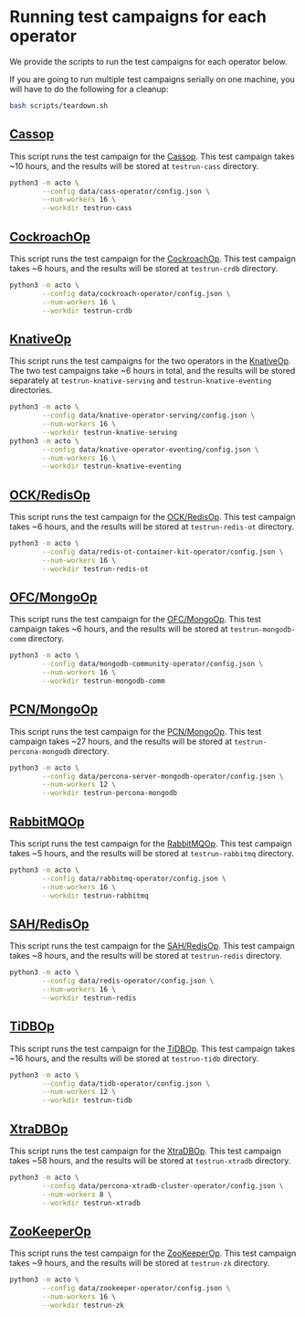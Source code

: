 # Running test campaigns for each operator

We provide the scripts to run the test campaigns for each operator below.

If you are going to run multiple test campaigns serially on one machine, you will have to do the following for a cleanup:

```sh
bash scripts/teardown.sh
```

## [Cassop](https://github.com/k8ssandra/cass-operator)
This script runs the test campaign for the [Cassop](https://github.com/k8ssandra/cass-operator).
This test campaign takes ~10 hours, and the results will be stored at `testrun-cass` directory.
```sh
python3 -m acto \
        --config data/cass-operator/config.json \
        --num-workers 16 \
        --workdir testrun-cass
```

## [CockroachOp](https://github.com/cockroachdb/cockroach-operator)
This script runs the test campaign for the [CockroachOp](https://github.com/cockroachdb/cockroach-operator).
This test campaign takes ~6 hours, and the results will be stored at `testrun-crdb` directory.
```sh
python3 -m acto \
        --config data/cockroach-operator/config.json \
        --num-workers 16 \
        --workdir testrun-crdb
```

## [KnativeOp](https://github.com/knative/operator)
This script runs the test campaigns for the two operators in the [KnativeOp](https://github.com/knative/operator).
The two test campaigns take ~6 hours in total, and the results will be stored separately at `testrun-knative-serving`
    and `testrun-knative-eventing` directories.
```sh
python3 -m acto \
        --config data/knative-operator-serving/config.json \
        --num-workers 16 \
        --workdir testrun-knative-serving
python3 -m acto \
        --config data/knative-operator-eventing/config.json \
        --num-workers 16 \
        --workdir testrun-knative-eventing
```

## [OCK/RedisOp](https://github.com/OT-CONTAINER-KIT/redis-operator)
This script runs the test campaign for the [OCK/RedisOp](https://github.com/OT-CONTAINER-KIT/redis-operator).
This test campaign takes ~6 hours, and the results will be stored at `testrun-redis-ot` directory.
```sh
python3 -m acto \
        --config data/redis-ot-container-kit-operator/config.json \
        --num-workers 16 \
        --workdir testrun-redis-ot
```

## [OFC/MongoOp](https://github.com/mongodb/mongodb-kubernetes-operator)
This script runs the test campaign for the [OFC/MongoOp](https://github.com/mongodb/mongodb-kubernetes-operator).
This test campaign takes ~6 hours, and the results will be stored at `testrun-mongodb-comm` directory.
```sh
python3 -m acto \
        --config data/mongodb-community-operator/config.json \
        --num-workers 16 \
        --workdir testrun-mongodb-comm
```

## [PCN/MongoOp](https://github.com/percona/percona-server-mongodb-operator)
This script runs the test campaign for the [PCN/MongoOp](https://github.com/percona/percona-server-mongodb-operator).
This test campaign takes ~27 hours, and the results will be stored at `testrun-percona-mongodb` directory.
```sh
python3 -m acto \
        --config data/percona-server-mongodb-operator/config.json \
        --num-workers 12 \
        --workdir testrun-percona-mongodb
```

## [RabbitMQOp](https://github.com/rabbitmq/cluster-operator)
This script runs the test campaign for the [RabbitMQOp](https://github.com/rabbitmq/cluster-operator).
This test campaign takes ~5 hours, and the results will be stored at `testrun-rabbitmq` directory.
```sh
python3 -m acto \
        --config data/rabbitmq-operator/config.json \
        --num-workers 16 \
        --workdir testrun-rabbitmq
```

## [SAH/RedisOp](https://github.com/spotahome/redis-operator)
This script runs the test campaign for the [SAH/RedisOp](https://github.com/spotahome/redis-operator).
This test campaign takes ~8 hours, and the results will be stored at `testrun-redis` directory.
```sh
python3 -m acto \
        --config data/redis-operator/config.json \
        --num-workers 16 \
        --workdir testrun-redis
```

## [TiDBOp](https://github.com/pingcap/tidb-operator)
This script runs the test campaign for the [TiDBOp](https://github.com/pingcap/tidb-operator).
This test campaign takes ~16 hours, and the results will be stored at `testrun-tidb` directory.
```sh
python3 -m acto \
        --config data/tidb-operator/config.json \
        --num-workers 12 \
        --workdir testrun-tidb
```

## [XtraDBOp](https://github.com/percona/percona-xtradb-cluster-operator)
This script runs the test campaign for the [XtraDBOp](https://github.com/percona/percona-xtradb-cluster-operator).
This test campaign takes ~58 hours, and the results will be stored at `testrun-xtradb` directory.
```sh
python3 -m acto \
        --config data/percona-xtradb-cluster-operator/config.json \
        --num-workers 8 \
        --workdir testrun-xtradb
```

## [ZooKeeperOp](https://github.com/pravega/zookeeper-operator)
This script runs the test campaign for the [ZooKeeperOp](https://github.com/pravega/zookeeper-operator).
This test campaign takes ~9 hours, and the results will be stored at `testrun-zk` directory.
```sh
python3 -m acto \
        --config data/zookeeper-operator/config.json \
        --num-workers 16 \
        --workdir testrun-zk
```